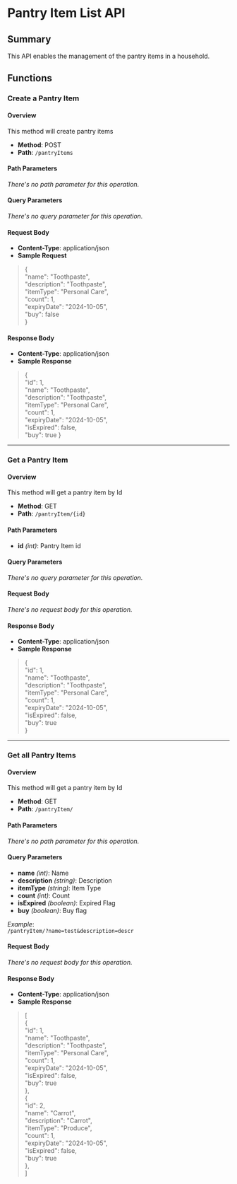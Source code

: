 # Pantry Item List API

## Summary
This API enables the management of the pantry items in a household. 

## Functions

### Create a Pantry Item
#### Overview

This method will create pantry items 
- **Method**: POST
- **Path**: `/pantryItems`

#### Path Parameters
*There's no path parameter for this operation.*

#### Query Parameters
*There's no query parameter for this operation.*

#### Request Body
- **Content-Type**: application/json
- **Sample Request**

>{
><br>"name": "Toothpaste",
><br>    "description": "Toothpaste",
><br>    "itemType": "Personal Care",
><br>    "count": 1,
><br>    "expiryDate": "2024-10-05",
><br>    "buy": false
><br>}

#### Response Body
- **Content-Type**: application/json
- **Sample Response**

>{
><br>    "id": 1,
><br>    "name": "Toothpaste",
><br>    "description": "Toothpaste",
><br>    "itemType": "Personal Care",
><br>    "count": 1,
><br>    "expiryDate": "2024-10-05",
><br>    "isExpired": false,
><br>    "buy": true
>}

---
### Get a Pantry Item
#### Overview

This method will get a pantry item by Id
- **Method**: GET
- **Path**: `/pantryItem/{id}`

#### Path Parameters
- **id** *(int)*: Pantry Item id

#### Query Parameters
*There's no query parameter for this operation.*

#### Request Body
*There's no request body for this operation.*


#### Response Body
- **Content-Type**: application/json
- **Sample Response**

>{
><br>    "id": 1,
><br>    "name": "Toothpaste",
><br>    "description": "Toothpaste",
><br>    "itemType": "Personal Care",
><br>    "count": 1,
><br>    "expiryDate": "2024-10-05",
><br>    "isExpired": false,
><br>    "buy": true
><br>}

---
### Get all Pantry Items
#### Overview

This method will get a pantry item by Id
- **Method**: GET
- **Path**: `/pantryItem/`

#### Path Parameters
*There's no path parameter for this operation.*

#### Query Parameters
- **name** *(int)*: Name
- **description** *(string)*: Description
- **itemType** *(string)*: Item Type
- **count** *(int)*: Count
- **isExpired** *(boolean)*: Expired Flag
- **buy** *(boolean)*: Buy flag

*Example*: 
<br>`/pantryItem/?name=test&description=descr`

#### Request Body
*There's no request body for this operation.*


#### Response Body
- **Content-Type**: application/json
- **Sample Response**

>[
><br>{
><br>    "id": 1,
><br>    "name": "Toothpaste",
><br>    "description": "Toothpaste",
><br>    "itemType": "Personal Care",
><br>    "count": 1,
><br>    "expiryDate": "2024-10-05",
><br>    "isExpired": false,
><br>    "buy": true
><br>},
><br>{
><br>    "id": 2,
><br>    "name": "Carrot",
><br>    "description": "Carrot",
><br>    "itemType": "Produce",
><br>    "count": 1,
><br>    "expiryDate": "2024-10-05",
><br>    "isExpired": false,
><br>    "buy": true
><br>},
><br>]